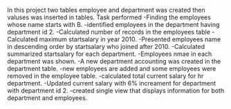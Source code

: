 In this project two tables employee and department was created then valuses was inserted in tables.
Task performed
-Finding the employees whose name starts with B.
-identified employees in the department having department id 2.
-Calculated number of records in the employees table
-Calculated maximum startsalary in year 2010.
-Presented employees name in descending order by startsalary who joined after 2010.
-Calculated summarized startsalary for each department.
-Employees nmae in each department was shown.
-A new department accounting was created in the department table.
-new employees are added and some employees were removed in the employee table.
-calculated total current salary for hr department.
-Updated current salary with 6% increament for department with department id 2.
-created single view that displays information for both department and employees.
